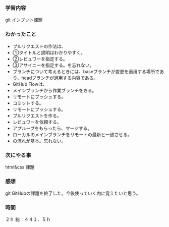 ### 学習内容
git インプット課題
### わかったこと
- プルリクエストの作法は、
- ➀タイトルと説明はわかりやすく。
- ②レビュワーを指定する。
- ③アサイニーを指定する。を忘れない。
- ブランチについて考えるときには、baseブランチが変更を適用する場所であり、headブランチが適用する内容である。
- GitHub Flowは、
- メインブランチから作業ブランチをきる。
- リモートにプッシュする。
- コミットする。
- リモートにプッシュする。
- プルリクエストを作る。
- レビュワーを依頼する。
- アプルーブをもらったら、マージする。
- ローカルのメインブランチをリモートの最新と一致させる。
- の流れが基本。忘れない。
### 次にやる事
html&css 課題
### 感想
git GitHubの課題を終了した。今後使っていく内に覚えたいと思う。
### 時間
２ｈ
総：４４１．５ｈ
